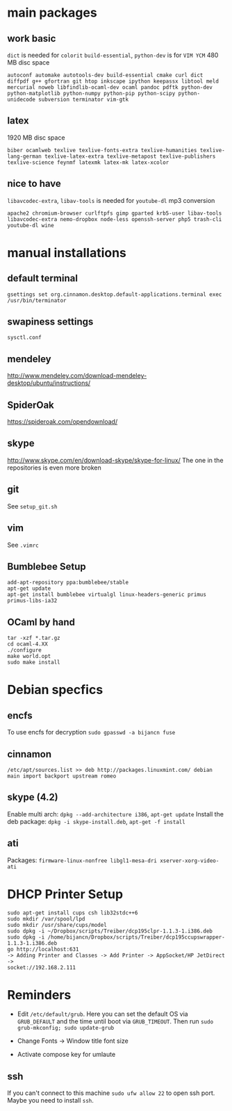 main packages
================================================================================

work basic
--------------------------------------------------------------------------------
`dict` is needed for `colorit`
`build-essential`, `python-dev` is for `VIM YCM`
480 MB disc space
```
autoconf automake autotools-dev build-essential cmake curl dict diffpdf g++ gfortran git htop inkscape ipython keepassx libtool meld mercurial noweb libfindlib-ocaml-dev ocaml pandoc pdftk python-dev python-matplotlib python-numpy python-pip python-scipy python-unidecode subversion terminator vim-gtk
```

latex
--------------------------------------------------------------------------------
1920 MB disc space
```
biber ocamlweb texlive texlive-fonts-extra texlive-humanities texlive-lang-german texlive-latex-extra texlive-metapost texlive-publishers texlive-science feynmf latexmk latex-mk latex-xcolor
```

nice to have
--------------------------------------------------------------------------------
`libavcodec-extra`, `libav-tools` is needed for `youtube-dl` mp3 conversion
```
apache2 chromium-browser curlftpfs gimp gparted krb5-user libav-tools libavcodec-extra nemo-dropbox node-less openssh-server php5 trash-cli youtube-dl wine
```

manual installations
================================================================================

default terminal
--------------------------------------------------------------------------------
```
gsettings set org.cinnamon.desktop.default-applications.terminal exec /usr/bin/terminator
```

swapiness settings
--------------------------------------------------------------------------------
`sysctl.conf`

mendeley
--------------------------------------------------------------------------------
http://www.mendeley.com/download-mendeley-desktop/ubuntu/instructions/

SpiderOak
--------------------------------------------------------------------------------
https://spideroak.com/opendownload/

skype
--------------------------------------------------------------------------------
http://www.skype.com/en/download-skype/skype-for-linux/
The one in the repositories is even more broken

git
--------------------------------------------------------------------------------
See `setup_git.sh`

vim
--------------------------------------------------------------------------------
See `.vimrc`

## Bumblebee Setup
```
add-apt-repository ppa:bumblebee/stable
apt-get update
apt-get install bumblebee virtualgl linux-headers-generic primus primus-libs-ia32
```

## OCaml by hand
```
tar -xzf *.tar.gz
cd ocaml-4.XX
./configure
make world.opt
sudo make install
````

Debian specfics
================================================================================
encfs
--------------------------------------------------------------------------------
To use encfs for decryption `sudo gpasswd -a bijancn fuse`

cinnamon
--------------------------------------------------------------------------------
` /etc/apt/sources.list >>
deb http://packages.linuxmint.com/ debian main import backport upstream romeo `

skype (4.2)
--------------------------------------------------------------------------------
Enable multi arch: `dpkg --add-architecture i386`, `apt-get update`
Install the deb package: `dpkg -i skype-install.deb`, `apt-get -f install`

ati
--------------------------------------------------------------------------------
Packages: `firmware-linux-nonfree libgl1-mesa-dri xserver-xorg-video-ati`

DHCP Printer Setup
================================================================================
```
sudo apt-get install cups csh lib32stdc++6
sudo mkdir /var/spool/lpd
sudo mkdir /usr/share/cups/model
sudo dpkg -i ~/Dropbox/scripts/Treiber/dcp195clpr-1.1.3-1.i386.deb
sudo dpkg -i /home/bijancn/Dropbox/scripts/Treiber/dcp195ccupswrapper-1.1.3-1.i386.deb
go http://localhost:631
-> Adding Printer and Classes -> Add Printer -> AppSocket/HP JetDirect ->
socket://192.168.2.111
```

Reminders
================================================================================
- Edit `/etc/default/grub`. Here you can set the default OS via `GRUB_DEFAULT`
  and the time until boot via `GRUB_TIMEOUT`.
  Then run `sudo grub-mkconfig; sudo update-grub`

- Change Fonts -> Window title font size

- Activate compose key for umlaute

ssh
--------------------------------------------------------------------------------
If you can't connect to this machine `sudo ufw allow 22` to open ssh port. Maybe
you need to install `ssh`.
